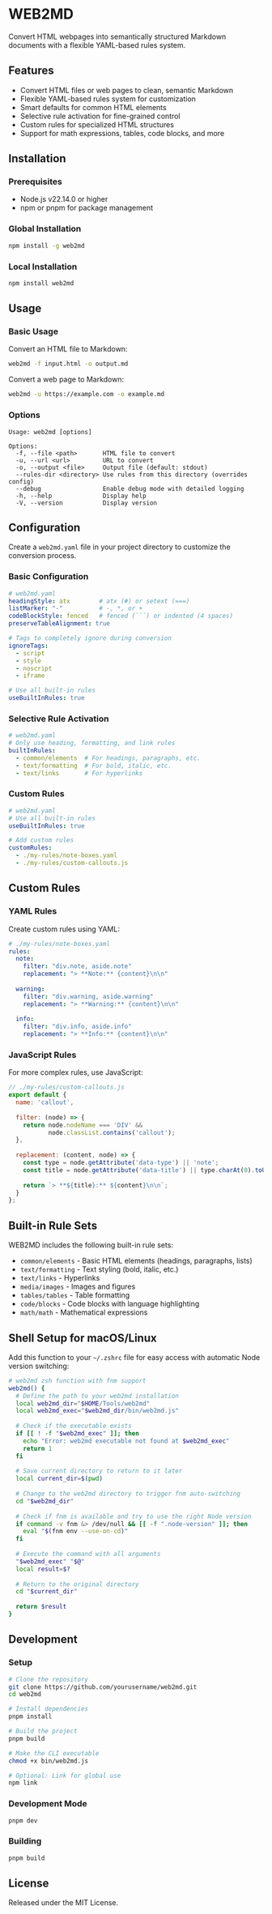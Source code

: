 # WEB2MD

Convert HTML webpages into semantically structured Markdown documents with a flexible YAML-based rules system.

## Features

- Convert HTML files or web pages to clean, semantic Markdown
- Flexible YAML-based rules system for customization
- Smart defaults for common HTML elements
- Selective rule activation for fine-grained control
- Custom rules for specialized HTML structures
- Support for math expressions, tables, code blocks, and more

## Installation

### Prerequisites

- Node.js v22.14.0 or higher
- npm or pnpm for package management

### Global Installation

```bash
npm install -g web2md
```

### Local Installation

```bash
npm install web2md
```

## Usage

### Basic Usage

Convert an HTML file to Markdown:

```bash
web2md -f input.html -o output.md
```

Convert a web page to Markdown:

```bash
web2md -u https://example.com -o example.md
```

### Options

```
Usage: web2md [options]

Options:
  -f, --file <path>       HTML file to convert
  -u, --url <url>         URL to convert
  -o, --output <file>     Output file (default: stdout)
  --rules-dir <directory> Use rules from this directory (overrides config)
  --debug                 Enable debug mode with detailed logging
  -h, --help              Display help
  -V, --version           Display version
```

## Configuration

Create a `web2md.yaml` file in your project directory to customize the conversion process.

### Basic Configuration

```yaml
# web2md.yaml
headingStyle: atx        # atx (#) or setext (===)
listMarker: "-"          # -, *, or +
codeBlockStyle: fenced   # fenced (```) or indented (4 spaces)
preserveTableAlignment: true

# Tags to completely ignore during conversion
ignoreTags:
  - script
  - style
  - noscript
  - iframe

# Use all built-in rules
useBuiltInRules: true
```

### Selective Rule Activation

```yaml
# web2md.yaml
# Only use heading, formatting, and link rules
builtInRules:
  - common/elements  # For headings, paragraphs, etc.
  - text/formatting  # For bold, italic, etc.
  - text/links       # For hyperlinks
```

### Custom Rules

```yaml
# web2md.yaml
# Use all built-in rules
useBuiltInRules: true

# Add custom rules
customRules:
  - ./my-rules/note-boxes.yaml
  - ./my-rules/custom-callouts.js
```

## Custom Rules

### YAML Rules

Create custom rules using YAML:

```yaml
# ./my-rules/note-boxes.yaml
rules:
  note:
    filter: "div.note, aside.note"
    replacement: "> **Note:** {content}\n\n"
  
  warning:
    filter: "div.warning, aside.warning"
    replacement: "> **Warning:** {content}\n\n"
  
  info:
    filter: "div.info, aside.info"
    replacement: "> **Info:** {content}\n\n"
```

### JavaScript Rules

For more complex rules, use JavaScript:

```javascript
// ./my-rules/custom-callouts.js
export default {
  name: 'callout',
  
  filter: (node) => {
    return node.nodeName === 'DIV' && 
           node.classList.contains('callout');
  },
  
  replacement: (content, node) => {
    const type = node.getAttribute('data-type') || 'note';
    const title = node.getAttribute('data-title') || type.charAt(0).toUpperCase() + type.slice(1);
    
    return `> **${title}:** ${content}\n\n`;
  }
};
```

## Built-in Rule Sets

WEB2MD includes the following built-in rule sets:

- `common/elements` - Basic HTML elements (headings, paragraphs, lists)
- `text/formatting` - Text styling (bold, italic, etc.)
- `text/links` - Hyperlinks
- `media/images` - Images and figures
- `tables/tables` - Table formatting
- `code/blocks` - Code blocks with language highlighting
- `math/math` - Mathematical expressions

## Shell Setup for macOS/Linux

Add this function to your `~/.zshrc` file for easy access with automatic Node version switching:

```bash
# web2md zsh function with fnm support
web2md() {
  # Define the path to your web2md installation
  local web2md_dir="$HOME/Tools/web2md"
  local web2md_exec="$web2md_dir/bin/web2md.js"
  
  # Check if the executable exists
  if [[ ! -f "$web2md_exec" ]]; then
    echo "Error: web2md executable not found at $web2md_exec"
    return 1
  fi
  
  # Save current directory to return to it later
  local current_dir=$(pwd)
  
  # Change to the web2md directory to trigger fnm auto-switching
  cd "$web2md_dir"
  
  # Check if fnm is available and try to use the right Node version
  if command -v fnm &> /dev/null && [[ -f ".node-version" ]]; then
    eval "$(fnm env --use-on-cd)"
  fi
  
  # Execute the command with all arguments
  "$web2md_exec" "$@"
  local result=$?
  
  # Return to the original directory
  cd "$current_dir"
  
  return $result
}
```

## Development

### Setup

```bash
# Clone the repository
git clone https://github.com/yourusername/web2md.git
cd web2md

# Install dependencies
pnpm install

# Build the project
pnpm build

# Make the CLI executable
chmod +x bin/web2md.js

# Optional: Link for global use
npm link
```

### Development Mode

```bash
pnpm dev
```

### Building

```bash
pnpm build
```

## License

Released under the MIT License.